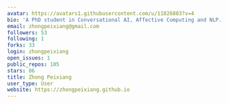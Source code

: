 ```yaml
---
avatar: https://avatars1.githubusercontent.com/u/11826803?v=4
bio: 'A PhD student in Conversational AI, Affective Computing and NLP. '
email: zhongpeixiang@gmail.com
followers: 53
following: 1
forks: 33
login: zhongpeixiang
open_issues: 1
public_repos: 105
stars: 86
title: Zhong Peixiang
user_type: User
website: https://zhongpeixiang.github.io
---
```

